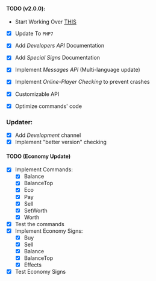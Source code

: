 #### TODO (v2.0.0):
* Start Working Over [THIS](https://gist.github.com/shoghicp/88acec9d15564ccc8e75)
- [x] Update To `PHP7`
- [x] Add _Developers API_ Documentation
- [x] Add _Special Signs_ Documentation
- [x] Implement _Messages API_ (Multi-language update)
- [x] Implement _Online-Player Checking_ to prevent crashes
- [x] Customizable API
- [x] Optimize commands' code


### Updater:
  - [x] Add _Development_ channel
  - [x] Implement "better version" checking

#### TODO (Economy Update)
  - [x] Implement Commands:
     - [x] Balance
     - [x] BalanceTop
     - [x] Eco
     - [x] Pay
     - [x] Sell
     - [x] SetWorth
     - [x] Worth
  - [x] Test the commands
  - [x] Implement Economy Signs:
     - [x] Buy
     - [x] Sell
     - [x] Balance
     - [x] BalanceTop
     - [x] Effects
  - [x] Test Economy Signs
